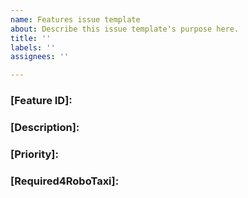 ```yaml
---
name: Features issue template
about: Describe this issue template's purpose here.
title: ''
labels: ''
assignees: ''

---
```


### [Feature ID]:

### [Description]:

### [Priority]:

### [Required4RoboTaxi]:

